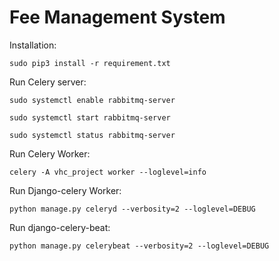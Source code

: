 # Fee Management System


Installation:

    sudo pip3 install -r requirement.txt

Run Celery server:

    sudo systemctl enable rabbitmq-server
    
    sudo systemctl start rabbitmq-server
    
    sudo systemctl status rabbitmq-server


Run Celery Worker:

    celery -A vhc_project worker --loglevel=info

Run Django-celery Worker:

    python manage.py celeryd --verbosity=2 --loglevel=DEBUG

Run django-celery-beat:

    python manage.py celerybeat --verbosity=2 --loglevel=DEBUG
